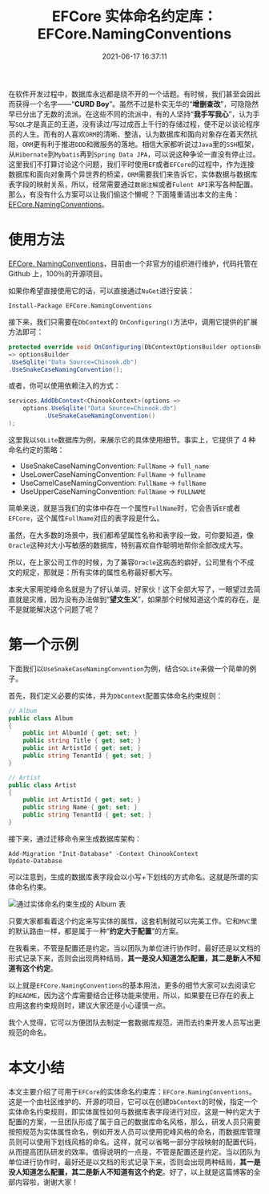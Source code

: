 ﻿---
abbrlink: 3219639636
categories:
- 数据存储
copyright: true
date: 2021-06-17 16:37:11
description: 在软件开发中，数据库是一个重要话题，有不同的流派，一些人支持手写SQL，另一些喜欢ORM。介绍了EFCore.NamingConventions库，可在EFCore中指定实体命名约束规则，简化属性与数据库表字段映射，提高团队效率。示例展示了使用SnakeCaseNamingConvention生成数据库表字段，强调约定大于配置的重要性。团队应记录数据库规范，以避免配置混乱或新人不了解约定。这个库有利于标准化命名，提高开发效率。
slug: 3219639636
tags:
- EF
- 实体
- .NET
- 数据库
title: EFCore 实体命名约定库：EFCore.NamingConventions
toc: true
---

在软件开发过程中，数据库永远都是绕不开的一个话题。有时候，我们甚至会因此而获得一个名字——“**CURD Boy**”。虽然不过是朴实无华的“**增删查改**”，可隐隐然早已分出了无数的流派。在这些不同的流派中，有的人坚持“**我手写我心**”，认为手写`SQL`才是真正的王道，没有读过/写过成百上千行的存储过程，便不足以谈论程序员的人生。而有的人喜欢`ORM`的清晰、整洁，认为数据库和面向对象存在着天然抗阻，`ORM`更有利于推进`DDD`和微服务的落地。相信大家都听说过`Java`里的`SSH`框架，从`Hibernate`到`Mybatis`再到`Spring Data JPA`，可以说这种争论一直没有停止过。这里我们不打算讨论这个问题，我们平时使用`EF`或者`EFCore`的过程中，作为连接数据库和面向对象两个异世界的桥梁，`ORM`需要我们来告诉它，实体数据与数据库表字段的映射关系，所以，经常需要通过`数据注解`或者`Fulent API`来写各种配置。那么，有没有什么方案可以让我们偷这个懒呢？下面隆重请出本文的主角：[EFCore.NamingConventions](https://github.com/efcore/EFCore.NamingConventions)。

# 使用方法

[EFCore. NamingConventions](https://github.com/efcore/EFCore.NamingConventions)，目前由一个非官方的组织进行维护，代码托管在 Github 上，100％的开源项目。

如果你希望直接使用它的话，可以直接通过`NuGet`进行安装：  

```shell
Install-Package EFCore.NamingConventions  
```

接下来，我们只需要在`DbContext`的  `OnConfiguring()`方法中，调用它提供的扩展方法即可： 

```csharp 
protected override void OnConfiguring(DbContextOptionsBuilder optionsBuilder)  
=> optionsBuilder  
.UseSqlite("Data Source=Chinook.db")
.UseSnakeCaseNamingConvention();  
```

或者，你可以使用依赖注入的方式：

```csharp
services.AddDbContext<ChinookContext>(options => 
    options.UseSqlite("Data Source=Chinook.db")
          .UseSnakeCaseNamingConvention()
);
```

这里我以`SQLite`数据库为例，来展示它的具体使用细节。事实上，它提供了 4 种命名约定的策略：

* UseSnakeCaseNamingConvention: `FullName` -> `full_name`
* UseLowerCaseNamingConvention: `FullName` -> `fullname`
* UseCamelCaseNamingConvention: `FullName` -> `fullName`
* UseUpperCaseNamingConvention: `FullName` -> `FULLNAME`

简单来说，就是当我们的实体中存在一个属性`FullName`时，它会告诉`EF`或者`EFCore`，这个属性`FullName`对应的表字段是什么。  

虽然，在大多数的场景中，我们都希望属性名称和表字段一致，可你要知道，像`Oracle`这种对大小写敏感的数据库，特别喜欢自作聪明地帮你全部改成大写。

所以，在上家公司工作的时候，为了兼容`Oracle`这病态的癖好，公司里有个不成文的规定，那就是：所有实体的属性名称最好都大写。

本来大家用驼峰命名就是为了好认单词，好家伙！这下全部大写了，一眼望过去简直就是灾难，因为没有办法做到“**望文生义**”，如果那个时候知道这个库的存在，是不是就能解决这个问题了呢？

# 第一个示例

下面我们以`UseSnakeCaseNamingConvention`为例，结合`SQLite`来做一个简单的例子。

首先，我们定义必要的实体，并为`DbContext`配置实体命名约束规则：

```csharp
// Album
public class Album
{
    public int AlbumId { get; set; }
    public string Title { get; set; }
    public int ArtistId { get; set; }
    public string TenantId { get; set; }
}

// Artist
public class Artist
{
    public int ArtistId { get; set; }
    public string Name { get; set; }
    public string TenantId { get; set; }
}
```

接下来，通过迁移命令来生成数据库架构：

```shell
Add-Migration "Init-Database" -Context ChinookContext
Update-Database
```

可以注意到，生成的数据库表字段会以小写+下划线的方式命名。这就是所谓的实体命名约束。

![通过实体命名约束生成的 Album 表](https://i.loli.net/2021/06/18/cSVRWrDTbnv29Ze.png)

只要大家都看着这个约定来写实体的属性，这套机制就可以完美工作。它和`MVC`里的默认路由一样，都是属于一种“**约定大于配置**”的方案。

在我看来，不管是配置还是约定。当以团队为单位进行协作时，最好还是以文档的形式记录下来，否则会出现两种结局，**其一是没人知道怎么配置，其二是新人不知道有这个约定**。

以上就是`EFCore.NamingConventions`的基本用法，更多的细节大家可以去阅读它的`README`，因为这个库需要结合迁移功能来使用，所以，如果要在已存在的表上应用这套约束规则时，建议大家还是小心谨慎一点。

我个人觉得，它可以方便团队去制定一套数据库规范，进而去约束开发人员写出更规范的命名。

# 本文小结

本文主要介绍了可用于`EFCore`的实体命名约束库：`EFCore.NamingConventions`。这是一个由社区维护的、开源的项目，它可以在创建`DbContext`的时候，指定一个实体命名约束规则，即实体属性如何与数据库表字段进行对应，这是一种约定大于配置的方案，一旦团队形成了属于自己的数据库命名风格，那么，研发人员只需要按照规范为实体属性命名，例如开发人员可以使用驼峰风格的命名，而数据库管理员则可以使用下划线风格的命名。这样，就可以省略一部分字段映射的配置代码，从而提高团队研发的效率。值得说明的一点是，不管是配置还是约定。当以团队为单位进行协作时，最好还是以文档的形式记录下来，否则会出现两种结局，**其一是没人知道怎么配置，其二是新人不知道有这个约定**。好了，以上就是这篇博客的全部内容啦，谢谢大家！